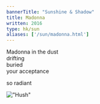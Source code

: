 ```yaml
---
bannerTitle: "Sunshine & Shadow" 
title: Madonna
written: 2016
type: hk/sun
aliases: ['/sun/madonna.html']
---
```


Madonna in the dust  
drifting  
buried  
your acceptance  
 
so radiant

!["Hush"](/images/bucket/Hush.gif "Hush")
